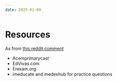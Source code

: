```yaml
---
date: 2025-01-09
---
```

# Resources 
As from [this reddit comment](https://www.reddit.com/r/ausjdocs/comments/1h4orjz/comment/m00a9az/?utm_source=share&utm_medium=web3x&utm_name=web3xcss&utm_term=1&utm_content=share_button)
- Acemprimarycast
- EdVivas.com
- Erexam.org
- imeducate and medexhub for practice questions